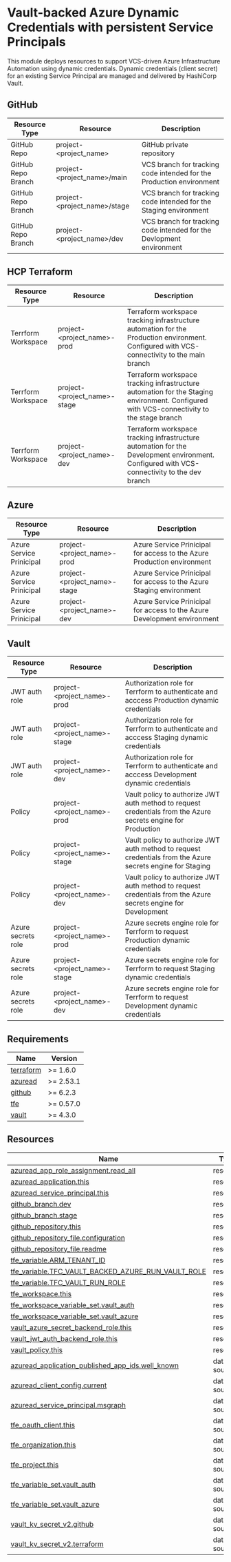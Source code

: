 <!-- BEGIN_AUTOMATED_TF_DOCS_BLOCK -->
# Vault-backed Azure Dynamic Credentials with persistent Service Principals

This module deploys resources to support VCS-driven Azure Infrastructure Automation using dynamic credentials. Dynamic credentials (client secret) for an existing Service Principal are managed and delivered by HashiCorp Vault.

## GitHub

| Resource Type | Resource | Description |
|---------------|----------|-------------|
| GitHub Repo | project-\<project_name> | GitHub private repository |
| GitHub Repo Branch | project-\<project_name>/main | VCS branch for tracking code intended for the Production environment |
| GitHub Repo Branch | project-\<project_name>/stage | VCS branch for tracking code intended for the Staging environment |
| GitHub Repo Branch | project-\<project_name>/dev | VCS branch for tracking code intended for the Devlopment environment |

## HCP Terraform

| Resource Type | Resource | Description |
|---------------|----------|-------------|
| Terrform Workspace | project-\<project_name>-prod | Terraform workspace tracking infrastructure automation for the Production environment. Configured with VCS-connectivity to the main branch  |
| Terrform Workspace | project-\<project_name>-stage | Terraform workspace tracking infrastructure automation for the Staging environment. Configured with VCS-connectivity to the stage branch  |
| Terrform Workspace | project-\<project_name>-dev | Terraform workspace tracking infrastructure automation for the Development environment. Configured with VCS-connectivity to the dev branch  |

## Azure

| Resource Type | Resource | Description |
|---------------|----------|-------------|
| Azure Service Prinicipal | project-\<project_name>-prod | Azure Service Prinicipal for access to the Azure Production environment |
| Azure Service Prinicipal | project-\<project_name>-stage | Azure Service Prinicipal for access to the Azure Staging environment |
| Azure Service Prinicipal | project-\<project_name>-dev | Azure Service Prinicipal for access to the Azure Development environment |

## Vault

| Resource Type | Resource | Description |
|---------------|----------|-------------|
| JWT auth role | project-\<project_name>-prod | Authorization role for Terrform to authenticate and acccess Production dynamic credentials |
| JWT auth role | project-\<project_name>-stage | Authorization role for Terrform to authenticate and acccess Staging dynamic credentials |
| JWT auth role | project-\<project_name>-dev| Authorization role for Terrform to authenticate and acccess Development dynamic credentials |
| Policy | project-\<project_name>-prod | Vault policy to authorize JWT auth method to request credentials from the Azure secrets engine for Production |
| Policy | project-\<project_name>-stage | Vault policy to authorize JWT auth method to request credentials from the Azure secrets engine for Staging |
| Policy | project-\<project_name>-dev | Vault policy to authorize JWT auth method to request credentials from the Azure secrets engine for Development |
| Azure secrets role | project-\<project_name>-prod | Azure secrets engine role for Terrform to request Production dynamic credentials |
| Azure secrets role | project-\<project_name>-stage | Azure secrets engine role for Terrform to request Staging dynamic credentials |
| Azure secrets role | project-\<project_name>-dev | Azure secrets engine role for Terrform to request Development dynamic credentials |

## Requirements

| Name | Version |
|------|---------|
| <a name="requirement_terraform"></a> [terraform](#requirement\_terraform) | >= 1.6.0 |
| <a name="requirement_azuread"></a> [azuread](#requirement\_azuread) | >= 2.53.1 |
| <a name="requirement_github"></a> [github](#requirement\_github) | >= 6.2.3 |
| <a name="requirement_tfe"></a> [tfe](#requirement\_tfe) | >= 0.57.0 |
| <a name="requirement_vault"></a> [vault](#requirement\_vault) | >= 4.3.0 |

## Resources

| Name | Type |
|------|------|
| [azuread_app_role_assignment.read_all](https://registry.terraform.io/providers/hashicorp/azuread/latest/docs/resources/app_role_assignment) | resource |
| [azuread_application.this](https://registry.terraform.io/providers/hashicorp/azuread/latest/docs/resources/application) | resource |
| [azuread_service_principal.this](https://registry.terraform.io/providers/hashicorp/azuread/latest/docs/resources/service_principal) | resource |
| [github_branch.dev](https://registry.terraform.io/providers/integrations/github/latest/docs/resources/branch) | resource |
| [github_branch.stage](https://registry.terraform.io/providers/integrations/github/latest/docs/resources/branch) | resource |
| [github_repository.this](https://registry.terraform.io/providers/integrations/github/latest/docs/resources/repository) | resource |
| [github_repository_file.configuration](https://registry.terraform.io/providers/integrations/github/latest/docs/resources/repository_file) | resource |
| [github_repository_file.readme](https://registry.terraform.io/providers/integrations/github/latest/docs/resources/repository_file) | resource |
| [tfe_variable.ARM_TENANT_ID](https://registry.terraform.io/providers/hashicorp/tfe/latest/docs/resources/variable) | resource |
| [tfe_variable.TFC_VAULT_BACKED_AZURE_RUN_VAULT_ROLE](https://registry.terraform.io/providers/hashicorp/tfe/latest/docs/resources/variable) | resource |
| [tfe_variable.TFC_VAULT_RUN_ROLE](https://registry.terraform.io/providers/hashicorp/tfe/latest/docs/resources/variable) | resource |
| [tfe_workspace.this](https://registry.terraform.io/providers/hashicorp/tfe/latest/docs/resources/workspace) | resource |
| [tfe_workspace_variable_set.vault_auth](https://registry.terraform.io/providers/hashicorp/tfe/latest/docs/resources/workspace_variable_set) | resource |
| [tfe_workspace_variable_set.vault_azure](https://registry.terraform.io/providers/hashicorp/tfe/latest/docs/resources/workspace_variable_set) | resource |
| [vault_azure_secret_backend_role.this](https://registry.terraform.io/providers/hashicorp/vault/latest/docs/resources/azure_secret_backend_role) | resource |
| [vault_jwt_auth_backend_role.this](https://registry.terraform.io/providers/hashicorp/vault/latest/docs/resources/jwt_auth_backend_role) | resource |
| [vault_policy.this](https://registry.terraform.io/providers/hashicorp/vault/latest/docs/resources/policy) | resource |
| [azuread_application_published_app_ids.well_known](https://registry.terraform.io/providers/hashicorp/azuread/latest/docs/data-sources/application_published_app_ids) | data source |
| [azuread_client_config.current](https://registry.terraform.io/providers/hashicorp/azuread/latest/docs/data-sources/client_config) | data source |
| [azuread_service_principal.msgraph](https://registry.terraform.io/providers/hashicorp/azuread/latest/docs/data-sources/service_principal) | data source |
| [tfe_oauth_client.this](https://registry.terraform.io/providers/hashicorp/tfe/latest/docs/data-sources/oauth_client) | data source |
| [tfe_organization.this](https://registry.terraform.io/providers/hashicorp/tfe/latest/docs/data-sources/organization) | data source |
| [tfe_project.this](https://registry.terraform.io/providers/hashicorp/tfe/latest/docs/data-sources/project) | data source |
| [tfe_variable_set.vault_auth](https://registry.terraform.io/providers/hashicorp/tfe/latest/docs/data-sources/variable_set) | data source |
| [tfe_variable_set.vault_azure](https://registry.terraform.io/providers/hashicorp/tfe/latest/docs/data-sources/variable_set) | data source |
| [vault_kv_secret_v2.github](https://registry.terraform.io/providers/hashicorp/vault/latest/docs/data-sources/kv_secret_v2) | data source |
| [vault_kv_secret_v2.terraform](https://registry.terraform.io/providers/hashicorp/vault/latest/docs/data-sources/kv_secret_v2) | data source |
<!-- END_AUTOMATED_TF_DOCS_BLOCK -->